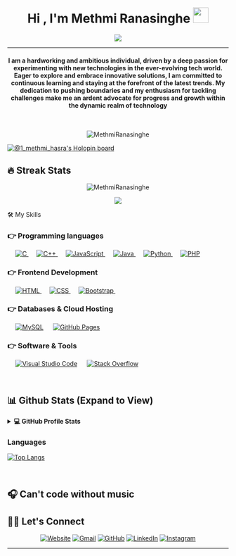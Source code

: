 <h1 align="center">Hi , I'm Methmi Ranasinghe <img src="https://media.giphy.com/media/hvRJCLFzcasrR4ia7z/giphy.gif" width="35"></h1>
<p align="center">
  <a href="https://github.com/DenverCoder1/readme-typing-svg"><img src="https://readme-typing-svg.herokuapp.com/?color=%2344F722&lines=Software+Engineering+Graduate;+Mobile%20and%20Web%20App%20Developer;Always%20try%20to%20learn%20new%20things&center=true&width=500&height=50"></a>
</p> <hr/>
<h4 align="center">I am a hardworking and ambitious individual, driven by a deep passion for experimenting with new technologies in the ever-evolving tech world. Eager to explore and embrace innovative solutions, I am committed to continuous learning and staying at the forefront of the latest trends. My dedication to pushing boundaries and my enthusiasm for tackling challenges make me an ardent advocate for progress and growth within the dynamic realm of technology</h4>
<br>
<p align="center"> <img src="https://komarev.com/ghpvc/?username=methmiranasinghe&label=Profile%20views&color=0e75b6&style=flat" alt="MethmiRanasinghe" /> </p>

[![@1_methmi_hasra's Holopin board](https://holopin.me/1_methmi_hasra)](https://holopin.io/@1_methmi_hasra)

## 🔥 Streak Stats

<p align="center"><img src="https://github-readme-streak-stats.herokuapp.com/?user=methmiranasinghe&theme=dark" alt="MethmiRanasinghe"  /></p>
<p align="center"><img src ="https://github-readme-stats.vercel.app/api?username=methmiranasinghe&theme=transparent&show_icons=true)"/></p>

🛠️ My Skills

### 👉 Programming languages

<p align="left"> 
  &emsp; 
  <a href="https://www.cprogramming.com/" target="_blank"> 
    <img alt="C" src="https://img.shields.io/badge/C%20-%232370ED.svg?logo=c&logoColor=white">
  </a> 
  &emsp;
  <a href="https://www.w3schools.com/cpp/" target="_blank"> 
    <img alt="C++" src="https://img.shields.io/badge/C++%20-%2300599C.svg?logo=c%2B%2B&logoColor=white">
  </a> 
  &emsp;
  <a href="https://developer.mozilla.org/en-US/docs/Web/JavaScript" target="_blank"> 
     <img alt="JavaScript" src="https://img.shields.io/badge/JavaScript%20-%23F7DF1E.svg?logo=javascript&logoColor=black">
   </a>
  &emsp;
  <a href="https://www.java.com" target="_blank"> 
    <img alt="Java" src="https://img.shields.io/badge/Java-%23007396.svg?logo=java&logoColor=white">
  </a>
  &emsp;
   <a href="https://www.python.org" target="_blank">
    <img alt="Python" src="https://img.shields.io/badge/Python%20-%2314354C.svg?logo=python&logoColor=white">
  </a>
  &emsp;
  <a href="https://www.php.net/">
    <img alt="PHP" src="https://img.shields.io/badge/PHP-%23777BB4.svg?logo=php&logoColor=white"/>
  </a>
</p>

### 👉 Frontend Development

<p align="left"> 
  &emsp; 
  <a href="https://www.w3.org/html/" target="_blank"> 
   <img alt="HTML" src="https://img.shields.io/badge/HTML5%20-%23E34F26.svg?logo=html5&logoColor=white">
  </a>   
  &emsp;
  <a href="https://www.w3schools.com/css/" target="_blank">
    <img alt="CSS" src="https://img.shields.io/badge/CSS%20-%231572B6.svg?logo=css3&logoColor=white">
  </a> 
   &emsp;
  <a href="https://getbootstrap.com" target="_blank"> 
    <img alt="Bootstrap" src="https://img.shields.io/badge/Bootstrap-%23563D7C.svg?style=flat&logo=bootstrap&logoColor=white"/>
  </a>
   &emsp;
<!--   <a href="https://reactjs.org/" target="_blank"> 
    <img alt="React" src="https://ionicframework.com/docs/icons/logo-react-icon.png?style=flat&logo=bootstrap&logoColor=white" >
  </a>
  &emsp;
  <a href="https://flutter.dev/" target="_blank"> 
    <img alt="Flutter" src="https://cdn.dribbble.com/users/1622791/screenshots/11174104/media/10f980d41342cfb900a4b8e6d025bb79.pngstyle=flat&logo=bootstrap&logoColor=white"">
  </a> -->

</p>

### 👉 Databases & Cloud Hosting

<p align="left">
  &emsp;
    <a href="https://www.mysql.com/"><img alt="MySQL" src="https://img.shields.io/badge/MySQL-%2300f.svg?style=flat&llogo=mysql&logoColor=white"></a>
  &emsp;
    <a href="https://www.github.com"><img alt="GitHub Pages" src="https://img.shields.io/badge/GitHub%20Pages-%23327FC7.svg?style=flat&llogo=github&logoColor=white"></a>
 </p>

### 👉 Software & Tools

<p>
  
  &emsp;
    <a href="#"><img alt="Visual Studio Code" src="https://img.shields.io/badge/Visual%20Studio%20Code-0078d7.svg?logo=visual-studio-code&logoColor=white"></a>
  &emsp;
    <a href="#"><img alt="Stack Overflow" src="https://img.shields.io/badge/-Stack%20Overflow-FE7A16?logo=stack-overflow&logoColor=white"></a>
  &emsp;
</p>

<br/>

## 📊 Github Stats (Expand to View)

<details> 
  <summary><b>💻 GitHub Profile Stats</b></summary>
  <br/>
  <p align="center">
    <a href="https://github.com/anuraghazra/github-readme-stats"><img alt="Methmi's Github Stats" src="https://github-readme-stats.vercel.app/api?username=methmiranasinghe&show_icons=true&count_private=true&theme=algolia" height="192px"/></a>
<br/>
  &nbsp;
<img src="https://github-readme-stats.vercel.app/api/top-langs?username=methmiranasinghe&show_icons=true&locale=en&layout=pie&theme=algolia" alt="methmiranasinghe" height="192px"/>
  <br/>
  
  </p>
</details>

### Languages
[![Top Langs](https://github-readme-stats.vercel.app/api/top-langs/?username=methmiranasinghe&layout=pie)](https://github.com/methmiranasinghe/github-readme-stats)

<br/>

## 🎧 Can't code without music

<!-- ![Alt text](https://spotify-recently-played-readme.vercel.app/api?user=2mdnrjwv7d4bf6r0dvc9r61nm) -->

## 🙋‍♀️ Let's Connect

<p align="center">
  <a href="https://sites.google.com/view/methmiranasinghe/home/"><img src="https://img.icons8.com/bubbles/50/000000/web.png" alt="Website"/></a>
	<a href="mailto:methmiranaosnghe@gmail.com"><img src="https://img.icons8.com/bubbles/50/000000/gmail.png" alt="Gmail"/></a>
	<a href="https://github.com/methmiranasinghe"><img src="https://img.icons8.com/bubbles/50/000000/github.png" alt="GitHub"/></a>
	<a href="https://linkedin.com/in/methmiranasinghe"><img src="https://img.icons8.com/bubbles/50/000000/linkedin.png" alt="LinkedIn"/></a>
	<a href="https://instagram.com/methmiranasinghe99"><img src="https://img.icons8.com/bubbles/50/000000/instagram.png" alt="Instagram"/></a>
	
</p>

<hr/>
